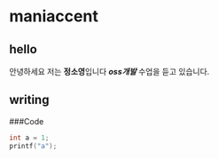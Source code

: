 # maniaccent
## hello
안녕하세요 저는 **정소영**입니다
***oss개발*** 수업을 듣고 있습니다.

## writing
###Code
```c
int a = 1;
printf("a");
```
